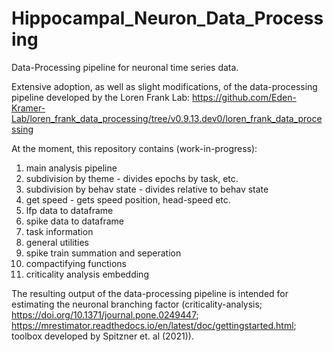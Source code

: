 # Hippocampal_Neuron_Data_Processing

Data-Processing pipeline for neuronal time series data.

Extensive adoption, as well as slight modifications, of the data-processing pipeline developed by the Loren Frank Lab:
https://github.com/Eden-Kramer-Lab/loren_frank_data_processing/tree/v0.9.13.dev0/loren_frank_data_processing

At the moment, this repository contains (work-in-progress):

1. main analysis pipeline
2. subdivision by theme - divides epochs by task, etc.
3. subdivision by behav state - divides relative to behav state
4. get speed - gets speed position, head-speed etc.
5. lfp data to dataframe
6. spike data to dataframe
7. task information
8. general utilities
9. spike train summation and seperation
10. compactifying functions
11. criticality analysis embedding
   
The resulting output of the data-processing pipeline is intended for estimating the neuronal branching factor (criticality-analysis; https://doi.org/10.1371/journal.pone.0249447; https://mrestimator.readthedocs.io/en/latest/doc/gettingstarted.html; toolbox developed by Spitzner et. al (2021)).
   
